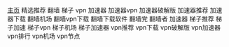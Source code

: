 [主页](https://github.com/wangzai69/fanqiang) 精选推荐 翻墙 梯子 vpn 加速器 加速器vpn 加速器破解版 加速器推荐 加速器下载 翻墙机场 翻墙vpn下载 翻墙下载软件 翻墙党 翻墙者 加速器 梯子推荐 梯子加速 梯子vpn 梯子机场 梯子加速器 vpn推荐 vpn下载 vpn破解版 vpn加速器 vpn排行 vpn机场 vpn节点
